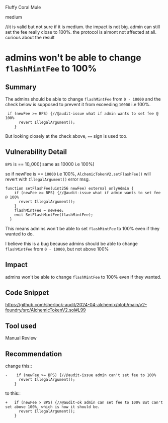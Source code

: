 Fluffy Coral Mule

medium

//ıt is valid but not sure if it is medium. the impact is not big. admin can still set the fee really close to 100%. the protocol is almont not affected at all. curious about the result

# admins won't be able to change `flashMintFee` to 100%

## Summary
The admins should be able to change `flashMintFee` from `0 - 10000` and the check below is supposed to prevent it from exceeding `10000` i.e 100%.
```solidity
 if (newFee >= BPS) {//@audit-issue what if admin wants to set fee @ 100%
      revert IllegalArgument();
    }
```

But looking closely at the check above, `==` sign is used too. 

## Vulnerability Detail
`BPS` is ==  10_000( same as 10000 i.e 100%)

so if newFee is == `10000` i.e 100%, `AlchemicTokenV2.setFlashFee()` will revert with `IllegalArgument()` error msg.

```solidity
function setFlashFee(uint256 newFee) external onlyAdmin {
    if (newFee >= BPS) {//@audit-issue what if admin wants to set fee @ 100%
      revert IllegalArgument();
    }
    flashMintFee = newFee;
    emit SetFlashMintFee(flashMintFee);
  }
```

This means admins won't be able to set `flashMintFee` to 100% even if they wanted to do. 

I believe this is a bug because admins should be able to change `flashMintFee` from `0 - 10000`, but not above 100%

## Impact
admins won't be able to change `flashMintFee` to 100% even if they wanted.
## Code Snippet
https://github.com/sherlock-audit/2024-04-alchemix/blob/main/v2-foundry/src/AlchemicTokenV2.sol#L99
## Tool used

Manual Review

## Recommendation
change this::
```solidity
-    if (newFee >= BPS) {//@audit-issue admin can't set fee to 100%
      revert IllegalArgument();
    }
```

to this:: 
```solidity
+   if (newFee > BPS) {//@audit-ok admin can set fee to 100% But can't set above 100%, which is how it should be.
      revert IllegalArgument();
    }
```
